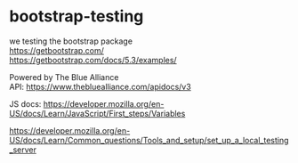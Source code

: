 # bootstrap-testing   

we testing the bootstrap package   
https://getbootstrap.com/  
https://getbootstrap.com/docs/5.3/examples/  

Powered by The Blue Alliance  
API: https://www.thebluealliance.com/apidocs/v3  

JS docs: https://developer.mozilla.org/en-US/docs/Learn/JavaScript/First_steps/Variables   

https://developer.mozilla.org/en-US/docs/Learn/Common_questions/Tools_and_setup/set_up_a_local_testing_server